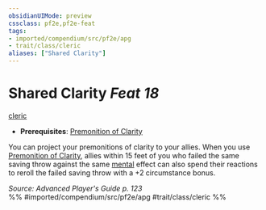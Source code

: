 ```yaml
---
obsidianUIMode: preview
cssclass: pf2e,pf2e-feat
tags:
- imported/compendium/src/pf2e/apg
- trait/class/cleric
aliases: ["Shared Clarity"]
---
```

# Shared Clarity  *Feat 18*  
[cleric](rules/traits/cleric.md)  

- **Prerequisites**: [Premonition of Clarity](premonition-of-clarity-apg.md)

You can project your premonitions of clarity to your allies. When you use [Premonition of Clarity](premonition-of-clarity-apg.md), allies within 15 feet of you who failed the same saving throw against the same [mental](mental.md) effect can also spend their reactions to reroll the failed saving throw with a +2 circumstance bonus.

*Source: Advanced Player's Guide p. 123*  
%% #imported/compendium/src/pf2e/apg #trait/class/cleric %%